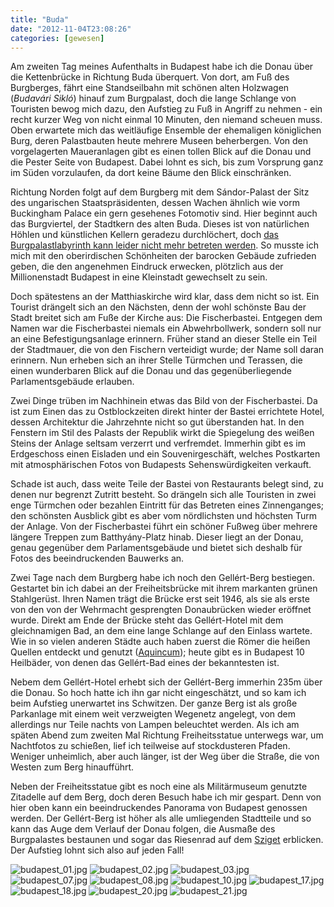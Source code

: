 ```yaml
---
title: "Buda"
date: "2012-11-04T23:08:26"
categories: [gewesen]
---
```


Am zweiten Tag meines Aufenthalts in Budapest habe ich die Donau über die Kettenbrücke in Richtung Buda überquert. Von dort, am Fuß des Burgberges, fährt eine Standseilbahn mit schönen alten Holzwagen (*Budavári Sikló*) hinauf zum Burgpalast, doch die lange Schlange von Touristen bewog mich dazu, den Aufstieg zu Fuß in Angriff zu nehmen - ein recht kurzer Weg von nicht einmal 10 Minuten, den niemand scheuen muss. Oben erwartete mich das weitläufige Ensemble der ehemaligen königlichen Burg, deren Palastbauten heute mehrere Museen beherbergen. Von den vorgelagerten Maueranlagen gibt es einen tollen Blick auf die Donau und die Pester Seite von Budapest. Dabei lohnt es sich, bis zum Vorsprung ganz im Süden vorzulaufen, da dort keine Bäume den Blick einschränken.

Richtung Norden folgt auf dem Burgberg mit dem Sándor-Palast der Sitz des ungarischen Staatspräsidenten, dessen Wachen ähnlich wie vorm Buckingham Palace ein gern gesehenes Fotomotiv sind. Hier beginnt auch das Burgviertel, der Stadtkern des alten Buda. Dieses ist von natürlichen Höhlen und künstlichen Kellern geradezu durchlöchert, doch [das Burgpalastlabyrinth kann leider nicht mehr betreten werden](http://www.labirintus.com/en/112/press). So musste ich mich mit den oberirdischen Schönheiten der barocken Gebäude zufrieden geben, die den angenehmen Eindruck erwecken, plötzlich aus der Millionenstadt Budapest in eine Kleinstadt gewechselt zu sein.

Doch spätestens an der Matthiaskirche wird klar, dass dem nicht so ist. Ein Tourist drängelt sich an den Nächsten, denn der wohl schönste Bau der Stadt breitet sich am Fuße der Kirche aus: Die Fischerbastei. Entgegen dem Namen war die Fischerbastei niemals ein Abwehrbollwerk, sondern soll nur an eine Befestigungsanlage erinnern. Früher stand an dieser Stelle ein Teil der Stadtmauer, die von den Fischern verteidigt wurde; der Name soll daran erinnern. Nun erheben sich an ihrer Stelle Türmchen und Terassen, die einen wunderbaren Blick auf die Donau und das gegenüberliegende Parlamentsgebäude erlauben.

Zwei Dinge trüben im Nachhinein etwas das Bild von der Fischerbastei. Da ist zum Einen das zu Ostblockzeiten direkt hinter der Bastei errichtete Hotel, dessen Architektur die Jahrzehnte nicht so gut überstanden hat. In den Fenstern im Stil des Palasts der Republik wirkt die Spiegelung des weißen Steins der Anlage seltsam verzerrt und verfremdet. Immerhin gibt es im Erdgeschoss einen Eisladen und ein Souvenirgeschäft, welches Postkarten mit atmosphärischen Fotos von Budapests Sehenswürdigkeiten verkauft.

Schade ist auch, dass weite Teile der Bastei von Restaurants belegt sind, zu denen nur begrenzt Zutritt besteht. So drängeln sich alle Touristen in zwei enge Türmchen oder bezahlen Eintritt für das Betreten eines Zinnenganges; den schönsten Ausblick gibt es aber vom nördlichsten und höchsten Turm der Anlage. Von der Fischerbastei führt ein schöner Fußweg über mehrere längere Treppen zum Batthyány-Platz hinab. Dieser liegt an der Donau, genau gegenüber dem Parlamentsgebäude und bietet sich deshalb für Fotos des beeindruckenden Bauwerks an.

Zwei Tage nach dem Burgberg habe ich noch den Gellért-Berg bestiegen. Gestartet bin ich dabei an der Freiheitsbrücke mit ihrem markanten grünen Stahlgerüst. Ihren Namen trägt die Brücke erst seit 1946, als sie als erste von den von der Wehrmacht gesprengten Donaubrücken wieder eröffnet wurde. Direkt am Ende der Brücke steht das Gellért-Hotel mit dem gleichnamigen Bad, an dem eine lange Schlange auf den Einlass wartete. Wie in so vielen anderen Städte auch haben zuerst die Römer die heißen Quellen entdeckt und genutzt ([Aquincum](http://de.wikipedia.org/wiki/Aquincum)); heute gibt es in Budapest 10 Heilbäder, von denen das Gellért-Bad eines der bekanntesten ist.

Nebem dem Gellért-Hotel erhebt sich der Gellért-Berg immerhin 235m über die Donau. So hoch hatte ich ihn gar nicht eingeschätzt, und so kam ich beim Aufstieg unerwartet ins Schwitzen. Der ganze Berg ist als große Parkanlage mit einem weit verzweigten Wegenetz angelegt, von dem allerdings nur Teile nachts von Lampen beleuchtet werden. Als ich am späten Abend zum zweiten Mal Richtung Freiheitsstatue unterwegs war, um Nachtfotos zu schießen, lief ich teilweise auf stockdusteren Pfaden. Weniger unheimlich, aber auch länger, ist der Weg über die Straße, die von Westen zum Berg hinaufführt.

Neben der Freiheitsstatue gibt es noch eine als Militärmuseum genutzte Zitadelle auf dem Berg, doch deren Besuch habe ich mir gespart. Denn von hier oben kann ein beeindruckendes Panorama von Budapest genossen werden. Der Gellért-Berg ist höher als alle umliegenden Stadtteile und so kann das Auge dem Verlauf der Donau folgen, die Ausmaße des Burgpalastes bestaunen und sogar das Riesenrad auf dem [Sziget](/blog/2012/09/04/sziget-2012/) erblicken. Der Aufstieg lohnt sich also auf jeden Fall!

![budapest_01.jpg](budapest_01.jpg)
![budapest_02.jpg](budapest_02.jpg)
![budapest_03.jpg](budapest_03.jpg)
![budapest_07.jpg](budapest_07.jpg)
![budapest_08.jpg](budapest_08.jpg)
![budapest_10.jpg](budapest_10.jpg)
![budapest_17.jpg](budapest_17.jpg)
![budapest_18.jpg](budapest_18.jpg)
![budapest_20.jpg](budapest_20.jpg)
![budapest_21.jpg](budapest_21.jpg)
